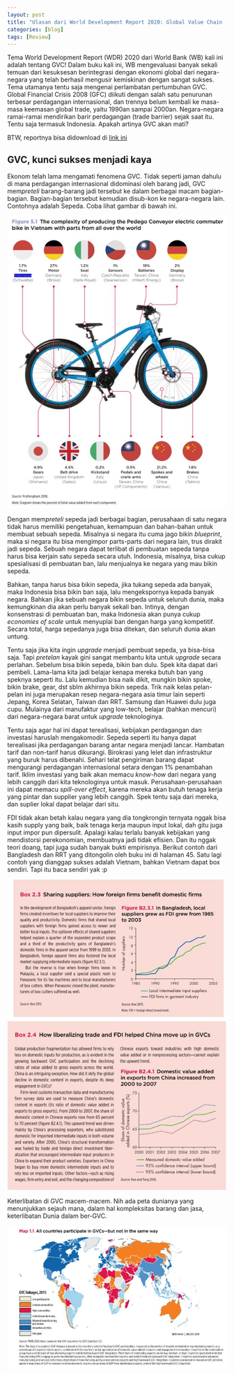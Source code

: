 ```yaml
---
layout: post
title: "Ulasan dari World Development Report 2020: Global Value Chain (GVC) dan pertumbuhan"
categories: [blog]
tags: [Review]
---
```


Tema World Development Report (WDR) 2020 dari World Bank (WB) kali ini adalah tentang GVC! Dalam buku kali ini, WB mengevaluasi banyak sekali temuan dari kesuksesan berintegrasi dengan ekonomi global dari negara-negara yang telah berhasil mengusir kemiskinan dengan sangat sukses. Tema utamanya tentu saja mengenai perlambatan pertumbuhan GVC. Global Financial Crisis 2008 (GFC) diikuti dengan salah satu penurunan terbesar perdagangan internasional, dan trennya belum kembali ke masa-masa keemasan global trade, yaitu 1990an sampai 2000an. Negara-negara ramai-ramai mendirikan barir perdagangan (trade barrier) sejak saat itu. Tentu saja termasuk Indonesia. Apakah artinya GVC akan mati?

BTW, reportnya bisa didownload di [link ini](https://www.worldbank.org/en/publication/wdr2020)

## GVC, kunci sukses menjadi kaya
Ekonom telah lama mengamati fenomena GVC. Tidak seperti jaman dahulu di mana perdagangan internasional didominasi oleh barang jadi, GVC mem*preteli* barang-barang jadi tersebut ke dalam berbagai macam bagian-bagian. Bagian-bagian tersebut kemudian disub-kon ke negara-negara lain. Contohnya adalah Sepeda. Coba lihat gambar di bawah ini.

![Gambar GVC Sepeda dari Halaman 120](/images/sepeda.jpg "GVC Sepeda")

Dengan mem*preteli* sepeda jadi berbagai bagian, perusahaan di satu negara tidak harus memiliki pengetahuan, kemampuan dan bahan-bahan untuk membuat sebuah sepeda. Misalnya si negara itu cuma jago bikin *blueprint*, maka si negara itu bisa mengimpor parts-parts dari negara lain, trus dirakit jadi sepeda. Sebuah negara dapat terlibat di pembuatan sepeda tanpa harus bisa kerjain satu sepeda secara utuh. Indonesia, misalnya, bisa cukup spesialisasi di pembuatan ban, lalu menjualnya ke negara yang mau bikin sepeda.

Bahkan, tanpa harus bisa bikin sepeda, jika tukang sepeda ada banyak, maka Indonesia bisa bikin ban saja, lalu mengekspornya kepada banyak negara. Bahkan jika sebuah negara bikin sepeda untuk seluruh dunia, maka kemungkinan dia akan perlu banyak sekali ban. Intinya, dengan konsenstrasi di pembuatan ban, maka Indonesia akan punya cukup *economies of scale* untuk menyuplai ban dengan harga yang kompetitif. Secara total, harga sepedanya juga bisa ditekan, dan seluruh dunia akan untung.

Tentu saja jika kita ingin *upgrade* menjadi pembuat sepeda, ya bisa-bisa saja. Tapi *pretelan* kayak gini sangat membantu kita untuk *upgrade* secara perlahan. Sebelum bisa bikin sepeda, bikin ban dulu. Spek kita dapat dari pembeli. Lama-lama kita jadi belajar kenapa mereka butuh ban yang speknya seperti itu. Lalu kemudian bisa naik dikit, mungkin bikin spoke, bikin brake, gear, dst sblm akhirnya bikin sepeda. Trik naik kelas pelan-pelan ini juga merupakan resep negara-negara asia timur lain seperti Jepang, Korea Selatan, Taiwan dan RRT. Samsung dan Huawei dulu juga cupu. Mulainya dari manufaktur yang low-tech, belajar (bahkan mencuri) dari negara-negara barat untuk *upgrade* teknologinya.

Tentu saja agar hal ini dapat terealisasi, kebijakan perdagangan dan investasi haruslah mengakomodir. Sepeda seperti itu hanya dapat terealisasi jika perdagangan barang antar negara menjadi lancar. Hambatan tarif dan non-tarif harus dikurangi. Birokrasi yang lelet dan infrastruktur yang buruk harus dibenahi. Sehari telat pengiriman barang dapat mengurangi perdagangan internasional setara dengan 1% penambahan tarif. Iklim investasi yang baik akan memacu *know-how* dari negara yang lebih canggih dari kita teknologinya untuk masuk. Perusahaan-perusahaan ini dapat memacu *spill-over effect*, karena mereka akan butuh tenaga kerja yang pintar dan supplier yang lebih canggih. Spek tentu saja dari mereka, dan suplier lokal dapat belajar dari situ.

 FDI tidak akan betah kalau negara yang dia tongkrongin ternyata nggak bisa kasih supply yang baik, baik tenaga kerja maupun input lokal, dah gitu juga input impor pun dipersulit. Apalagi kalau terlalu banyak kebijakan yang mendistorsi perekonomian, membuatnya jadi tidak efisien. Dan itu nggak teori doang, tapi juga sudah banyak bukti empirisnya. Berikut contoh dari Bangladesh dan RRT yang ditongolin oleh buku ini di halaman 45. Satu lagi contoh yang dianggap sukses adalah Vietnam, bahkan Vietnam dapat box sendiri. Tapi itu baca sendiri yak :p

![Gambar Dampak FDI dari Halaman 45](/images/Capture1.JPG "GVC FDI")
![Gambar Dampak Trade dari Halaman 450](/images/Capture2.JPG "GVC Trade")

Keterlibatan di GVC macem-macem. Nih ada peta dunianya yang menunjukkan sejauh mana, dalam hal kompleksitas barang dan jasa, keterlibatan Dunia dalam ber-GVC.

![Gambar Level Keterlibatan GVC dari halaman 21](/images/Capture3.JPG "GVC Level")
